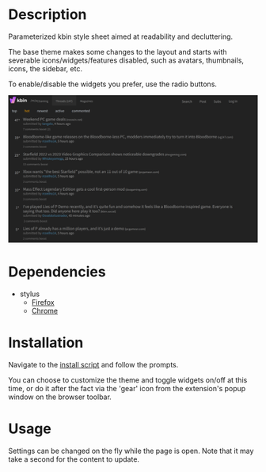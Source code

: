 # Description

Parameterized kbin style sheet aimed at readability and decluttering.

The base theme makes some changes to the layout and starts with severable icons/widgets/features disabled, such as
avatars, thumbnails, icons, the sidebar, etc.

To enable/disable the widgets you prefer, use the radio buttons.

![Alt text](example.png)

# Dependencies
- stylus
    - [Firefox](https://addons.mozilla.org/en-US/firefox/addon/styl-us/)
    - [Chrome](https://chrome.google.com/webstore/detail/stylus/clngdbkpkpeebahjckkjfobafhncgmne)

# Installation

Navigate to the [install script](https://raw.githubusercontent.com/aclist/kbin-css/main/kbin.user.css) and follow the prompts.

You can choose to customize the theme and toggle widgets on/off at this time, or do it after the fact
via the 'gear' icon from the extension's popup window on the browser toolbar.

# Usage

Settings can be changed on the fly while the page is open. Note that it may take a second for the content to update.

